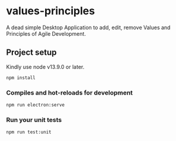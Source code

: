 # values-principles

A dead simple Desktop Application to add, edit, remove Values and Principles of Agile Development.

## Project setup

Kindly use node v13.9.0 or later.

```
npm install
```

### Compiles and hot-reloads for development
```
npm run electron:serve
```

### Run your unit tests
```
npm run test:unit
```
